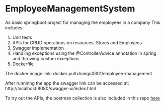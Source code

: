 # EmployeeManagementSystem

As basic springboot project for managing the employees in a company
This includes:
1. Unit tests
2. APIs for CRUD operations on resources: Stores and Employees
3. Swagger implementation
4. Handling exceptions using the @ControllerAdvice annotation in spring and throwing custom exceptions
5. Dockerfile

The docker image link: docker pull draego0301/employee-management

After runninng the app the swagger link can be accessed at: http://localhost:8080/swagger-ui/index.html

To try out the APIs, the postman collection is also included in this repo [here](https://github.com/DraegoG/EmployeeManagementSystem/blob/main/EmployeeManagement/Employee-management-app.json)
